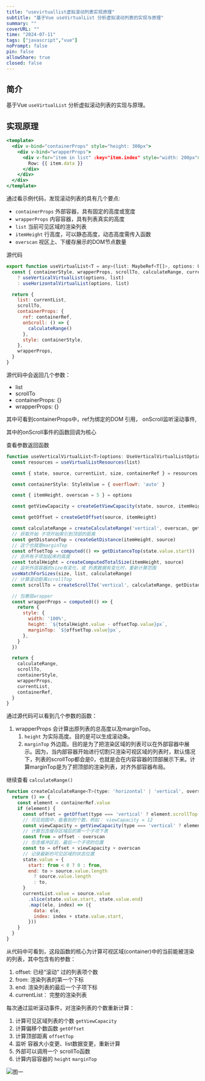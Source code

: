 ```yaml
---
title: "usevirtuallist虚拟滚动列表实现原理"
subtitle: "基于Vue useVirtualList 分析虚拟滚动列表的实现与原理"
summary: ""
coverURL: ""
time: "2024-07-11"
tags: ["javascript","vue"]
noPrompt: false
pin: false
allowShare: true
closed: false
---
```


## 简介

基于Vue `useVirtualList` 分析虚拟滚动列表的实现与原理。

## 实现原理

```jsx
<template>
  <div v-bind="containerProps" style="height: 300px">
    <div v-bind="wrapperProps">
      <div v-for="item in list" :key="item.index" style="width: 200px">
        Row: {{ item.data }}
      </div>
    </div>
  </div>
</template>
```

通过看示例代码，发现滚动列表的具有几个要点:

- `containerProps` 外部容器，具有固定的高度或宽度
- `wrapperProps` 内容容器，具有列表真实的高度
- `list` 当前可见区域的渲染列表
- `itemHeight` 行高度，可以静态高度，动态高度需传入函数
- `overscan` 视区上、下缓存展示的DOM节点数量

源代码

```jsx
export function useVirtualList<T = any>(list: MaybeRef<T[]>, options: UseVirtualListOptions): UseVirtualListReturn<T> {
  const { containerStyle, wrapperProps, scrollTo, calculateRange, currentList, containerRef } = 'itemHeight' in options
    ? useVerticalVirtualList(options, list)
    : useHorizontalVirtualList(options, list)

  return {
    list: currentList,
    scrollTo,
    containerProps: {
      ref: containerRef,
      onScroll: () => {
        calculateRange()
      },
      style: containerStyle,
    },
    wrapperProps,
  }
}
```

源代码中会返回几个参数：

- list
- scrollTo
- containerProps: {}
- wrapperProps: {}

其中可看到containerProps中，ref为绑定的DOM 引用， onScroll监听滚动事件,

其中的onScroll事件的函数回调为核心

查看参数返回函数

```jsx
function useVerticalVirtualList<T>(options: UseVerticalVirtualListOptions, list: MaybeRef<T[]>) {
  const resources = useVirtualListResources(list)

  const { state, source, currentList, size, containerRef } = resources

  const containerStyle: StyleValue = { overflowY: 'auto' }

  const { itemHeight, overscan = 5 } = options

  const getViewCapacity = createGetViewCapacity(state, source, itemHeight)

  const getOffset = createGetOffset(source, itemHeight)

  const calculateRange = createCalculateRange('vertical', overscan, getOffset, getViewCapacity, resources)
  // 获取开始 子项开始索引到顶部的距离
  const getDistanceTop = createGetDistance(itemHeight, source)
  // 这个也就是marginTop
  const offsetTop = computed(() => getDistanceTop(state.value.start))
  // 总所有子项加起来的高度
  const totalHeight = createComputedTotalSize(itemHeight, source)
  // 监听外层容器的size有变化，或 列表数据有变化时，重新计算范围
  useWatchForSizes(size, list, calculateRange)
  // 计算滚动距离scrollTop
  const scrollTo = createScrollTo('vertical', calculateRange, getDistanceTop, containerRef)

  // 包裹层wrapper
  const wrapperProps = computed(() => {
    return {
      style: {
        width: '100%',
        height: `${totalHeight.value - offsetTop.value}px`,
        marginTop: `${offsetTop.value}px`,
      },
    }
  })

  return {
    calculateRange,
    scrollTo,
    containerStyle,
    wrapperProps,
    currentList,
    containerRef,
  }
}
```

通过源代码可以看到几个参数的函数：

1. wrapperProps 会计算出原列表的总高度以及marginTop。
    1. `height` 为实际高度。目的是可以生成滚动条。
    2. `marginTop` 外边距。目的是为了把渲染区域的列表可以在外部容器中展示。因为，当内部容器开始进行切割只渲染可视区域的列表时，默认情况下，列表的scrollTop都会是0，也就是会在内容容器的顶部展示下来。计算marginTop是为了把顶部的渲染列表，对齐外部容器布局。

继续查看 `calculateRange()` 

```jsx
function createCalculateRange<T>(type: 'horizontal' | 'vertical', overscan: number, getOffset: ReturnType<typeof createGetOffset>, getViewCapacity: ReturnType<typeof createGetViewCapacity>, { containerRef, state, currentList, source }: UseVirtualListResources<T>) {
  return () => {
    const element = containerRef.value
    if (element) {
      const offset = getOffset(type === 'vertical' ? element.scrollTop : element.scrollLeft)
      // 可见视图中，能看到的个数，例如： viewCapacity = 12
      const viewCapacity = getViewCapacity(type === 'vertical' ? element.clientHeight : element.clientWidth)
      // 计算包含缓存区域后的第一个子项下表
      const from = offset - overscan
      // 包含缓冲区后，最后一个子项的位置
      const to = offset + viewCapacity + overscan
      // 记录最新的可见区域的状态位置
      state.value = {
        start: from < 0 ? 0 : from,
        end: to > source.value.length
          ? source.value.length
          : to,
      }
      currentList.value = source.value
        .slice(state.value.start, state.value.end)
        .map((ele, index) => ({
          data: ele,
          index: index + state.value.start,
        }))
    }
  }
}
```

从代码中可看到，这段函数的核心为计算可视区域(container)中的当前能被渲染的列表，其中包含有的参数：

1. offset: 已经“滚动” 过的列表项个数
2. from: 渲染列表的第一个下标
3. end: 渲染列表的最后一个子项下标
4. currentList： 完整的渲染列表

每次通过监听滚动事件，对渲染列表的个数重新计算：

1. 计算可见区域列表的个数 `getViewCapacity` 
2. 计算偏移个数函数 `getOffset` 
3. 计算顶部距离 `offsetTop`
4. 监听 容器大小变更、list数据变更，重新计算
5. 外部可以调用一个 scrollTo函数
6. 计算内容容器的 `height`  `marginTop` 

![图一](https://jimhug-blog.oss-cn-beijing.aliyuncs.com/virtual.png)
